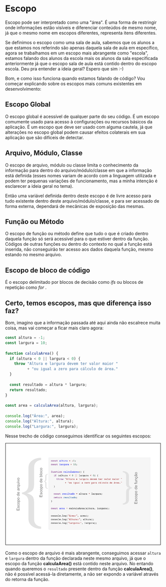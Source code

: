 # Escopo



Escopo pode ser interpretado como uma "área". É uma forma de restringir onde informações estão visíveis e diferenciar conteúdos de mesmo nome, já que o mesmo nome em escopos diferentes, representa itens diferentes.


Se definimos o escopo como uma sala de aula, sabemos que os alunos a que estamos nos referindo são apenas daquela sala de aula em específico, agora se trabalhamos em um escopo mais abrangente como "escola", estamos falando dos alunos da escola mais os alunos da sala especificada anteriormente já que o escopo sala de aula está contido dentro do escopo escola. Deu pra entender a ideia geral? Espero que sim :-)

Bom, e como isso funciona quando estamos falando de código? Vou começar explicando sobre os escopos mais comuns existentes em desenvolvimento:

## Escopo Global

O escopo global é acessível de qualquer parte do seu código. É um escopo comumente usado para acesso à configurações ou recursos básicos da aplicação. É um escopo que deve ser usado com alguma cautela, já que alterações no escopo global podem causar efeitos colaterais em sua aplicação que são difíceis de detectar.

## Arquivo, Módulo, Classe

O escopo de arquivo, módulo ou classe limita o conhecimento da informação para dentro do arquivo/módulo/classe em que a informação está definida (esses nomes variam de acordo com a linguagem utilizada e podem ter pequenas variações de funcionamento, mas a minha intenção é esclarecer a ideia geral no tema).

Então uma variável definida dentro deste escopo é de livre acesso para tudo existente dentro deste arquivo/módulo/classe, e para ser acessado de forma externa, dependará de mecânicas de exposição das mesmas.

## Função ou Método

O escopo de função ou método  define que tudo o que é criado dentro daquela função só será acessível para o que estiver dentro da função. Códigos de outras funções ou dentro do contexto no qual a função está inserida, não conseguirão ter acesso aos dados daquela função, mesmo estando no mesmo arquivo.

## Escopo de bloco de código

É o escopo delimitado por blocos de decisão como *ifs* ou blocos de repetição como *for* .



## Certo, temos escopos, mas que diferença isso faz?

Bom, imagino que a informação passada até aqui ainda não escalrece muita coisa, mas vai começar a ficar mais claro agora:

```javascript
const altura = -1; 
const largura = 10;

function calculaArea() {
  if (altura < 0 || largura < 0) {
    throw "Altura e largura devem ter valor maior "
          + "ou igual a zero para cálculo de área." 
  }
      
  const resultado = altura * largura;
  return resultado;
}

const area = calculaArea(altura, largura);

console.log("Área:", area);
console.log("Altura:", altura);
console.log("Largura:", largura);

```



Nesse trecho de código conseguimos identificar os seguintes escopos:

![](./escopos.png)



Como o escopo de arquivo é mais abrangente, conseguimos acessar `altura` e `largura` dentro da função declarada neste mesmo arquivo, já que o escopo da função **calculaArea()** está contido neste arquivo. No entando quando queremos o `resultado` presente dentro da função **calculaArea()**, não é possível acessá-la diretamente, a não ser expondo a variável através do retorna da função.

